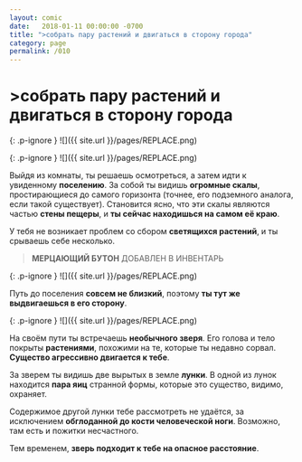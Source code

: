```yaml
---
layout: comic
date:   2018-01-11 00:00:00 -0700
title: ">собрать пару растений и двигаться в сторону города"
category: page
permalink: /010
---
```

# >собрать пару растений и двигаться в сторону города

{: .p-ignore }
![]({{ site.url }}/pages/REPLACE.png)

{: .p-ignore }
![]({{ site.url }}/pages/REPLACE.png)

Выйдя из комнаты, ты решаешь осмотреться, а затем идти к увиденному <strong>поселению</strong>. За собой ты видишь <strong>огромные скалы</strong>, простирающиеся до самого горизонта (точнее, его подземного аналога, если такой существует). Становится ясно, что эти скалы являются частью <strong>стены пещеры</strong>, и <strong>ты сейчас находишься на самом её краю</strong>.

У тебя не возникает проблем со сбором <strong>светящихся растений</strong>, и ты срываешь себе несколько.

<blockquote><strong>МЕРЦАЮЩИЙ БУТОН</strong> ДОБАВЛЕН В ИНВЕНТАРЬ</blockquote>

{: .p-ignore }
![]({{ site.url }}/pages/REPLACE.png)

Путь до поселения <strong>совсем не близкий</strong>, поэтому <strong>ты тут же выдвигаешься в его сторону</strong>.

{: .p-ignore }
![]({{ site.url }}/pages/REPLACE.png)

На своём пути ты встречаешь <strong>необычного зверя</strong>. Его голова и тело покрыты <strong>растениями</strong>, похожими на те, которые ты недавно сорвал. <strong>Существо агрессивно двигается к тебе</strong>.

За зверем ты видишь две вырытых в земле <strong>лунки</strong>. В одной из лунок находится <strong>пара яиц</strong> странной формы, которые это существо, видимо, охраняет.

Содержимое другой лунки тебе рассмотреть не удаётся, за исключением <strong>обглоданной до кости человеческой ноги</strong>. Возможно, там есть и пожитки несчастного.

Тем временем, <strong>зверь подходит к тебе на опасное расстояние</strong>.
